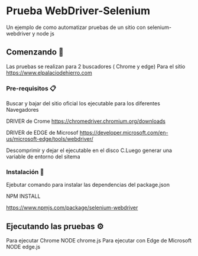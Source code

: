 # Prueba WebDriver-Selenium

Un ejemplo de como automatizar pruebas de un sitio con selenium-webdriver y node js

## Comenzando 🚀

Las pruebas se realizan para 2 buscadores ( Chrome y edge)
Para el sitio https://www.elpalaciodehierro.com


### Pre-requisitos 📋

Buscar y bajar del sitio oficial los ejecutable para los diferentes Navegadores

DRIVER de Crome
https://chromedriver.chromium.org/downloads

DRIVER de EDGE de Microsof
https://developer.microsoft.com/en-us/microsoft-edge/tools/webdriver/

Descomprimir y dejar el ejecutable en el disco C.Luego generar una variable de entorno del sitema

### Instalación 🔧
Ejebutar comando para instalar las dependencias del package.json

NPM INSTALL

https://www.npmjs.com/package/selenium-webdriver


## Ejecutando las pruebas ⚙️

Para ejecutar Chrome
NODE chrome.js
Para ejecutar con Edge de Microsoft
NODE edge.js
